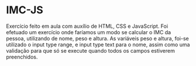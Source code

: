 # IMC-JS
Exercício feito em aula com auxílio de HTML, CSS e JavaScript. 
Foi efetuado um exercício onde faríamos um modo se calcular o IMC da pessoa, utilizando de nome, peso e altura.
As variáveis peso e altura, foi-se utilizado o input type range, e input type text para o nome, assim como uma validação para que só se execute quando todos os campos estiverem preenchidos.
